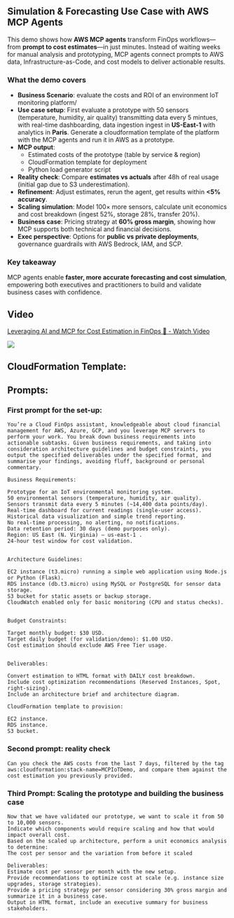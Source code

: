 ## Simulation & Forecasting Use Case with AWS MCP Agents

This demo shows how **AWS MCP agents** transform FinOps workflows—from **prompt to cost estimates**—in just minutes. Instead of waiting weeks for manual analysis and prototyping, MCP agents connect prompts to AWS data, Infrastructure-as-Code, and cost models to deliver actionable results.

### What the demo covers

- **Business Scenario**: evaluate the costs and ROI of an environment IoT monitoring platform/
- **Use case setup**: First evaluate a prototype with 50 sensors (temperature, humidity, air quality) transmitting data every 5 mintues, with real-time dashboarding, data ingestion ingest in **US-East-1** with analytics in **Paris**. Generate a cloudformation template of the platform with the MCP agents and run it in AWS as a prototype. 
- **MCP output**: 
  - Estimated costs of the prototype (table by service & region)
  - CloudFormation template for deployment
  - Python load generator script
- **Reality check**: Compare **estimates vs actuals** after 48h of real usage (initial gap due to S3 underestimation).
- **Refinement**: Adjust estimates, rerun the agent, get results within **<5% accuracy**.
- **Scaling simulation**: Model 100× more sensors, calculate unit economics and cost breakdown (ingest 52%, storage 28%, transfer 20%).
- **Business case**: Pricing strategy at **60% gross margin**, showing how MCP supports both technical and financial decisions.
- **Exec perspective**: Options for **public vs private deployments**, governance guardrails with AWS Bedrock, IAM, and SCP.



### Key takeaway

MCP agents enable **faster, more accurate forecasting and cost simulation**, empowering both executives and practitioners to build and validate business cases with confidence.



## Video

<div>
    <a href="https://www.loom.com/share/4c35a817a91543ea8763e8b55bf1d0ef">
      <p>Leveraging AI and MCP for Cost Estimation in FinOps 🚀 - Watch Video</p>
    </a>
    <a href="https://www.loom.com/share/4c35a817a91543ea8763e8b55bf1d0ef">
      <img style="max-width:300px;" src="https://cdn.loom.com/sessions/thumbnails/4c35a817a91543ea8763e8b55bf1d0ef-38dabc9ea8fd7869-full-play.gif">
    </a>
  </div>


## CloudFormation Template: 

[Cloud Formation Template generated by MCP]: https://drive.google.com/file/d/1RRjqzQ_X1mkqJLfNOyUc0psP7r4B0s2C/view?usp=drive_link	"Cloud Formation Template generated by MCP"



## Prompts:

### First prompt for the set-up:

```
You’re a Cloud FinOps assistant, knowledgeable about cloud financial management for AWS, Azure, GCP, and you leverage MCP servers to perform your work. You break down business requirements into actionable subtasks. Given business requirements, and taking into consideration architecture guidelines and budget constraints, you output the specified deliverables under the specified format, and summarise your findings, avoiding fluff, background or personal commentary.

Business Requirements:

Prototype for an IoT environmental monitoring system.
50 environmental sensors (temperature, humidity, air quality).
Sensors transmit data every 5 minutes (~14,400 data points/day).
Real-time dashboard for current readings (single-user access).
Historical data visualization and simple trend reporting.
No real-time processing, no alerting, no notifications.
Data retention period: 30 days (demo purposes only).
Region: US East (N. Virginia) – us-east-1 .
24-hour test window for cost validation.


Architecture Guidelines:

EC2 instance (t3.micro) running a simple web application using Node.js or Python (Flask).
RDS instance (db.t3.micro) using MySQL or PostgreSQL for sensor data storage.
S3 bucket for static assets or backup storage.
CloudWatch enabled only for basic monitoring (CPU and status checks).


Budget Constraints:

Target monthly budget: $30 USD.
Target daily budget (for validation/demo): $1.00 USD.
Cost estimation should exclude AWS Free Tier usage.


Deliverables:

Convert estimation to HTML format with DAILY cost breakdown.
Include cost optimization recommendations (Reserved Instances, Spot, right-sizing).
Include an architecture brief and architecture diagram.

CloudFormation template to provision:

EC2 instance.
RDS instance.
S3 bucket.

```



### Second prompt: reality check

```
Can you check the AWS costs from the last 7 days, filtered by the tag aws:cloudformation:stack-name=MCPIoTDemo, and compare them against the cost estimation you previously provided.
```



### Third Prompt: Scaling the prototype and building the business case

```
Now that we have validated our prototype, we want to scale it from 50 to 10,000 sensors.
Indicate which components would require scaling and how that would impact overall cost.
Based on the scaled up architecture, perform a unit economics analysis to determine:
The cost per sensor and the variation from before it scaled

Deliverables:
Estimate cost per sensor per month with the new setup.
Provide recommendations to optimize cost at scale (e.g. instance size upgrades, storage strategies).
Provide a pricing strategy per sensor considering 30% gross margin and summarize it in a business case.
Output in HTML format, include an executive summary for business stakeholders.
```

